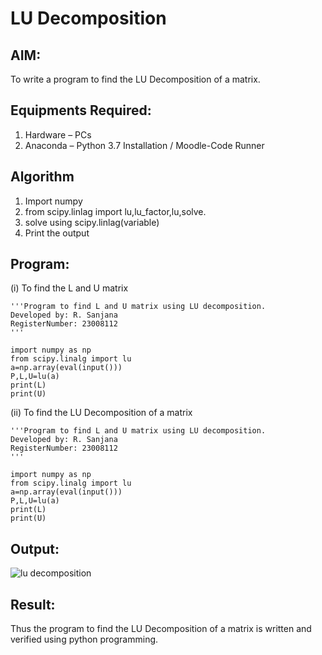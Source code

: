 # LU Decomposition 

## AIM:
To write a program to find the LU Decomposition of a matrix.

## Equipments Required:
1. Hardware – PCs
2. Anaconda – Python 3.7 Installation / Moodle-Code Runner

## Algorithm
1. Import numpy
2. from scipy.linlag import lu,lu_factor,lu,solve.
3. solve using scipy.linlag(variable)
4. Print the output 

## Program:
(i) To find the L and U matrix
```
'''Program to find L and U matrix using LU decomposition.
Developed by: R. Sanjana
RegisterNumber: 23008112
'''

import numpy as np
from scipy.linalg import lu
a=np.array(eval(input()))
P,L,U=lu(a)
print(L)
print(U)
```
(ii) To find the LU Decomposition of a matrix
```
'''Program to find L and U matrix using LU decomposition.
Developed by: R. Sanjana
RegisterNumber: 23008112
'''

import numpy as np
from scipy.linalg import lu
a=np.array(eval(input()))
P,L,U=lu(a)
print(L)
print(U)
```

## Output:
![lu decomposition]()


## Result:
Thus the program to find the LU Decomposition of a matrix is written and verified using python programming.

